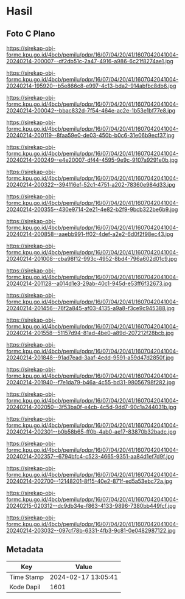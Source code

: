 # Hasil

## Foto C Plano

https://sirekap-obj-formc.kpu.go.id/4bcb/pemilu/pdpr/16/07/04/20/41/1607042041004-20240214-200007--df2db51c-2a47-4916-a986-6c21f8274ae1.jpg

https://sirekap-obj-formc.kpu.go.id/4bcb/pemilu/pdpr/16/07/04/20/41/1607042041004-20240214-195920--b5e866c8-e997-4c13-bda2-914abfbc8db6.jpg

https://sirekap-obj-formc.kpu.go.id/4bcb/pemilu/pdpr/16/07/04/20/41/1607042041004-20240214-200042--bbac832d-7f54-464e-ac2e-1b53e1bf77e8.jpg

https://sirekap-obj-formc.kpu.go.id/4bcb/pemilu/pdpr/16/07/04/20/41/1607042041004-20240214-200119--8faa59e0-de03-450b-b0c6-31e06b9ecf37.jpg

https://sirekap-obj-formc.kpu.go.id/4bcb/pemilu/pdpr/16/07/04/20/41/1607042041004-20240214-200249--e4e20007-df44-4595-9e9c-9107a9291e0b.jpg

https://sirekap-obj-formc.kpu.go.id/4bcb/pemilu/pdpr/16/07/04/20/41/1607042041004-20240214-200322--394116ef-52c1-4751-a202-78360e984d33.jpg

https://sirekap-obj-formc.kpu.go.id/4bcb/pemilu/pdpr/16/07/04/20/41/1607042041004-20240214-200355--430e9714-2e21-4e82-b2f9-9bcb322be6b9.jpg

https://sirekap-obj-formc.kpu.go.id/4bcb/pemilu/pdpr/16/07/04/20/41/1607042041004-20240214-200858--aaebb991-ff02-4def-a2e2-6d0f2f98ec43.jpg

https://sirekap-obj-formc.kpu.go.id/4bcb/pemilu/pdpr/16/07/04/20/41/1607042041004-20240214-201008--cba98f12-993c-4952-8bd4-796a602d01c9.jpg

https://sirekap-obj-formc.kpu.go.id/4bcb/pemilu/pdpr/16/07/04/20/41/1607042041004-20240214-201128--a014d1e3-29ab-40c1-945d-e53ff6f32673.jpg

https://sirekap-obj-formc.kpu.go.id/4bcb/pemilu/pdpr/16/07/04/20/41/1607042041004-20240214-201456--76f2a845-af03-4135-a9a8-f3ce9c945388.jpg

https://sirekap-obj-formc.kpu.go.id/4bcb/pemilu/pdpr/16/07/04/20/41/1607042041004-20240214-201558--51157d94-81ad-4be0-a89d-207212f28bcb.jpg

https://sirekap-obj-formc.kpu.go.id/4bcb/pemilu/pdpr/16/07/04/20/41/1607042041004-20240214-201848--91ad7ead-3aaf-4edd-9591-a59d47d2850f.jpg

https://sirekap-obj-formc.kpu.go.id/4bcb/pemilu/pdpr/16/07/04/20/41/1607042041004-20240214-201940--f7e1da79-b46a-4c55-bd31-98056798f282.jpg

https://sirekap-obj-formc.kpu.go.id/4bcb/pemilu/pdpr/16/07/04/20/41/1607042041004-20240214-202050--3f53ba0f-e4cb-4c5d-9dd7-90c1a244031b.jpg

https://sirekap-obj-formc.kpu.go.id/4bcb/pemilu/pdpr/16/07/04/20/41/1607042041004-20240214-202301--b0b58b65-ff0b-4ab0-ae17-83870b32badc.jpg

https://sirekap-obj-formc.kpu.go.id/4bcb/pemilu/pdpr/16/07/04/20/41/1607042041004-20240214-202357--6794bfc4-c523-4665-9351-aa84d1ef7d9f.jpg

https://sirekap-obj-formc.kpu.go.id/4bcb/pemilu/pdpr/16/07/04/20/41/1607042041004-20240214-202700--12148201-8f15-40e2-871f-ed5a53ebc72a.jpg

https://sirekap-obj-formc.kpu.go.id/4bcb/pemilu/pdpr/16/07/04/20/41/1607042041004-20240215-020312--dc9db34e-f863-4133-9896-7380bb449fcf.jpg

https://sirekap-obj-formc.kpu.go.id/4bcb/pemilu/pdpr/16/07/04/20/41/1607042041004-20240214-203032--097cf78b-6331-4fb3-9c81-0e0482987122.jpg


## Metadata

| Key        | Value               |
| ---------- | ------------------- |
| Time Stamp | 2024-02-17 13:05:41 |
| Kode Dapil | 1601                |



